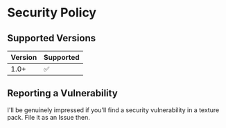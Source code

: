 # Security Policy

## Supported Versions

| Version | Supported          |
| ------- | ------------------ |
| 1.0+    | :white_check_mark: |

## Reporting a Vulnerability

I'll be genuinely impressed if you'll find a security vulnerability in a texture pack. File it as an Issue then.
